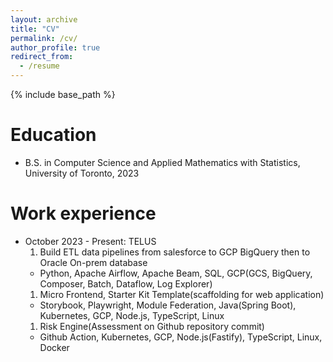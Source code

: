 ```yaml
---
layout: archive
title: "CV"
permalink: /cv/
author_profile: true
redirect_from:
  - /resume
---
```


{% include base_path %}

Education
======
<!-- * Ph.D in Version Control Theory, GitHub University, 2018 (expected)
* M.S. in Jekyll, GitHub University, 2014 -->
* B.S. in Computer Science and Applied Mathematics with Statistics, University of Toronto, 2023

Work experience
======
* October 2023 - Present: TELUS
  1. Build ETL data pipelines from salesforce to GCP BigQuery then to Oracle On-prem database
    * Python, Apache Airflow, Apache Beam, SQL, GCP(GCS, BigQuery, Composer, Batch, Dataflow, Log Explorer)
  1. Micro Frontend, Starter Kit Template(scaffolding for web application)
    * Storybook, Playwright, Module Federation, Java(Spring Boot), Kubernetes, GCP, Node.js, TypeScript, Linux
  1. Risk Engine(Assessment on Github repository commit)
    * Github Action, Kubernetes, GCP, Node.js(Fastify), TypeScript, Linux, Docker

<!-- * Fall 2015: Research Assistant
  * Github University
  * Duties included: Merging pull requests
  * Supervisor: Professor Hub

* Summer 2015: Research Assistant
  * Github University
  * Duties included: Tagging issues
  * Supervisor: Professor Git -->
  
<!-- Skills
======
* Skill 1
* Skill 2
  * Sub-skill 2.1
  * Sub-skill 2.2
  * Sub-skill 2.3
* Skill 3

Publications
======
  <ul>{% for post in site.publications reversed %}
    {% include archive-single-cv.html %}
  {% endfor %}</ul>
  
Talks
======
  <ul>{% for post in site.talks reversed %}
    {% include archive-single-talk-cv.html  %}
  {% endfor %}</ul>
  
Teaching
======
  <ul>{% for post in site.teaching reversed %}
    {% include archive-single-cv.html %}
  {% endfor %}</ul>
  
Service and leadership
======
* Currently signed in to 43 different slack teams -->
